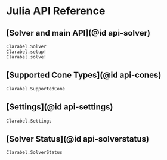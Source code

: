 # Julia API Reference

## [Solver and main API](@id api-solver)

```@docs
Clarabel.Solver
Clarabel.setup!
Clarabel.solve!
```

## [Supported Cone Types](@id api-cones)

```@docs
Clarabel.SupportedCone
```

## [Settings](@id api-settings)

```@docs
Clarabel.Settings
```

## [Solver Status](@id api-solverstatus)

```@docs
Clarabel.SolverStatus
```
